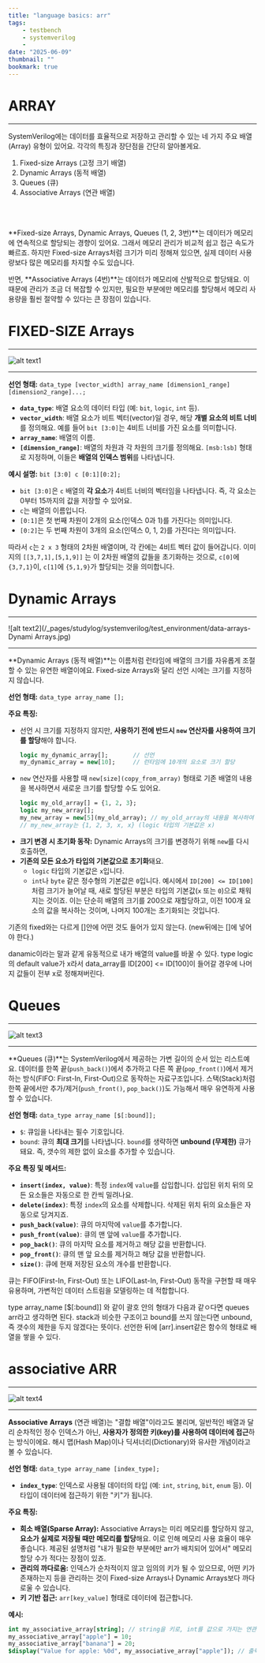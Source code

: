 ```yaml
---
title: "language basics: arr"
tags:
    - testbench
    - systemverilog
    - 
date: "2025-06-09"
thumbnail: ""
bookmark: true
---
```


# ARRAY
---

SystemVerilog에는 데이터를 효율적으로 저장하고 관리할 수 있는 네 가지 주요 배열(Array) 유형이 있어요. 각각의 특징과 장단점을 간단히 알아볼게요.

1. Fixed-size Arrays (고정 크기 배열)
2. Dynamic Arrays (동적 배열)
3. Queues (큐)
4. Associative Arrays (연관 배열)

<br>
<br>

**Fixed-size Arrays, Dynamic Arrays, Queues (1, 2, 3번)**는 데이터가 메모리에 연속적으로 할당되는 경향이 있어요. 그래서 메모리 관리가 비교적 쉽고 접근 속도가 빠르죠. 하지만 Fixed-size Arrays처럼 크기가 미리 정해져 있으면, 실제 데이터 사용량보다 많은 메모리를 차지할 수도 있습니다.

반면, **Associative Arrays (4번)**는 데이터가 메모리에 산발적으로 할당돼요. 이 때문에 관리가 조금 더 복잡할 수 있지만, 필요한 부분에만 메모리를 할당해서 메모리 사용량을 훨씬 절약할 수 있다는 큰 장점이 있습니다.



# FIXED-SIZE Arrays
---


![alt text1](/_pages/studylog/systemverilog/test_environment/data_arrays-fix.jpg)

---

**선언 형태:**
`data_type [vector_width] array_name [dimension1_range][dimension2_range]...;`

* **`data_type`**: 배열 요소의 데이터 타입 (예: `bit`, `logic`, `int` 등).
* **`vector_width`**: 배열 요소가 비트 벡터(vector)일 경우, 해당 **개별 요소의 비트 너비**를 정의해요. 예를 들어 `bit [3:0]`는 4비트 너비를 가진 요소를 의미합니다.
* **`array_name`**: 배열의 이름.
* **`[dimension_range]`**: 배열의 차원과 각 차원의 크기를 정의해요. `[msb:lsb]` 형태로 지정하며, 이들은 **배열의 인덱스 범위**를 나타냅니다.

**예시 설명:**
`bit [3:0] c [0:1][0:2];`

* `bit [3:0]`은 `c` 배열의 **각 요소**가 4비트 너비의 벡터임을 나타냅니다. 즉, 각 요소는 0부터 15까지의 값을 저장할 수 있어요.
* `c`는 배열의 이름입니다.
* `[0:1]`은 첫 번째 차원이 2개의 요소(인덱스 0과 1)를 가진다는 의미입니다.
* `[0:2]`는 두 번째 차원이 3개의 요소(인덱스 0, 1, 2)를 가진다는 의미입니다.

따라서 `c`는 `2 x 3` 형태의 2차원 배열이며, 각 칸에는 4비트 벡터 값이 들어갑니다. 이미지의 ```[[3,7,1],[5,1,9]]``` 는 이 2차원 배열의 값들을 초기화하는 것으로, `c[0]`에 `{3,7,1}`이, `c[1]`에 `{5,1,9}`가 할당되는 것을 의미합니다.


# Dynamic Arrays
---

![alt text2](/_pages/studylog/systemverilog/test_environment/data-arrays-Dynami Arrays.jpg)

---

**Dynamic Arrays (동적 배열)**는 이름처럼 런타임에 배열의 크기를 자유롭게 조절할 수 있는 유연한 배열이에요. Fixed-size Arrays와 달리 선언 시에는 크기를 지정하지 않습니다.

**선언 형태:**
`data_type array_name [];`

**주요 특징:**

* 선언 시 크기를 지정하지 않지만, **사용하기 전에 반드시 `new` 연산자를 사용하여 크기를 할당**해야 합니다.
    ```systemverilog
    logic my_dynamic_array[];       // 선언
    my_dynamic_array = new[10];     // 런타임에 10개의 요소로 크기 할당
    ```
* `new` 연산자를 사용할 때 `new[size](copy_from_array)` 형태로 기존 배열의 내용을 복사하면서
  새로운 크기를 할당할 수도 있어요.
    ```systemverilog
    logic my_old_array[] = {1, 2, 3};
    logic my_new_array[];
    my_new_array = new[5](my_old_array); // my_old_array의 내용을 복사하여 5개 요소 할당. 나머지 2개는 기본값
    // my_new_array는 {1, 2, 3, x, x} (logic 타입의 기본값은 x)
    ```
* **크기 변경 시 초기화 동작:** Dynamic Arrays의 크기를 변경하기 위해 `new`를 다시 호출하면,
* **기존의 모든 요소가 타입의 기본값으로 초기화**돼요.
    * `logic` 타입의 기본값은 `x`입니다.
    * `int`나 `byte` 같은 정수형의 기본값은 `0`입니다.
    예시에서 `ID[200] <= ID[100]`처럼 크기가 늘어날 때,
새로 할당된 부분은 타입의 기본값(`x` 또는 `0`)으로 채워지는 것이죠.
이는 단순히 배열의 크기를 200으로 재할당하고, 이전 100개 요소의 값을 복사하는 것이며, 나머지 100개는 초기화되는 것입니다.

기존의 fixed와는 다르게 []안에 어떤 것도 들어가 있지 않는다. (new뒤에는 []에 넣어야 한다.)


danamic이라는 말과 같게 유동적으로 내가 배열의 value를 바꿀 수 있다.
type logic의 default value가 x라서 data_array를
ID[200] <= ID[100]이 들어갈 경우에 나머지 값들이 전부 x로 정해져버린다. 


# Queues
---

![alt text3](/_pages/studylog/systemverilog/test_environment/Queues.jpg)

---
**Queues (큐)**는 SystemVerilog에서 제공하는 가변 길이의 순서 있는 리스트예요. 데이터를 한쪽 끝(`push_back()`)에서 추가하고 다른 쪽 끝(`pop_front()`)에서 제거하는 방식(FIFO: First-In, First-Out)으로 동작하는 자료구조입니다. 스택(Stack)처럼 한쪽 끝에서만 추가/제거(`push_front()`, `pop_back()`)도 가능해서 매우 유연하게 사용할 수 있습니다.

**선언 형태:**
`data_type array_name [$[:bound]];`

* `$`: 큐임을 나타내는 필수 기호입니다.
* `bound`: 큐의 **최대 크기**를 나타냅니다. `bound`를 생략하면 **unbound (무제한)** 큐가 돼요. 즉, 갯수의 제한 없이 요소를 추가할 수 있습니다.

**주요 특징 및 메서드:**

* **`insert(index, value)`**: 특정 `index`에 `value`를 삽입합니다. 삽입된 위치 뒤의 모든 요소들은 자동으로 한 칸씩 밀려나요.
* **`delete(index)`**: 특정 `index`의 요소를 삭제합니다. 삭제된 위치 뒤의 요소들은 자동으로 당겨지죠.
* **`push_back(value)`**: 큐의 마지막에 `value`를 추가합니다.
* **`push_front(value)`**: 큐의 맨 앞에 `value`를 추가합니다.
* **`pop_back()`**: 큐의 마지막 요소를 제거하고 해당 값을 반환합니다.
* **`pop_front()`**: 큐의 맨 앞 요소를 제거하고 해당 값을 반환합니다.
* **`size()`**: 큐에 현재 저장된 요소의 개수를 반환합니다.

큐는 FIFO(First-In, First-Out) 또는 LIFO(Last-In, First-Out) 동작을 구현할 때 매우 유용하며, 가변적인 데이터 스트림을 모델링하는 데 적합합니다.

type array_name [$[:bound]] 와 같이 괄호 안의 형태가 다음과 같ㅇ다면 queues arr라고 생각하면 된다.
stack과 비슷한 구조이고 bound를 쓰지 않는다면 unbound,
즉 갯수의 제한을 두지 않겠다는 뜻이다.
선언한 뒤에 [arr].insert같은 함수의 형태로 배열을 쌓을 수 있다.


# associative ARR
---

![alt text4](/_pages/studylog/systemverilog/test_environment/associative_arr.jpg)


---

**Associative** **Arrays** (연관 배열)는 "결합 배열"이라고도 불리며, 일반적인 배열과 달리 순차적인 정수 인덱스가 아닌, **사용자가 정의한 키(key)를 사용하여 데이터에 접근**하는 방식이에요. 해시 맵(Hash Map)이나 딕셔너리(Dictionary)와 유사한 개념이라고 볼 수 있습니다.

**선언 형태:**
`data_type array_name [index_type];`

* **`index_type`**: 인덱스로 사용될 데이터의 타입 (예: `int`, `string`, `bit`, `enum` 등). 이 타입이 데이터에 접근하기 위한 "키"가 됩니다.

**주요 특징:**

* **희소 배열(Sparse Array):** Associative Arrays는 미리 메모리를 할당하지 않고, **요소가 실제로 저장될 때만 메모리를 할당**해요. 이로 인해 메모리 사용 효율이 매우 좋습니다. 제공된 설명처럼 "내가 필요한 부분에만 arr가 배치되어 있어서" 메모리 할당 수가 적다는 장점이 있죠.
* **관리의 까다로움:** 인덱스가 순차적이지 않고 임의의 키가 될 수 있으므로, 어떤 키가 존재하는지 등을 관리하는 것이 Fixed-size Arrays나 Dynamic Arrays보다 까다로울 수 있습니다.
* **키 기반 접근:** `arr[key_value]` 형태로 데이터에 접근합니다.

**예시:**

```systemverilog
int my_associative_array[string]; // string을 키로, int를 값으로 가지는 연관 배열
my_associative_array["apple"] = 10;
my_associative_array["banana"] = 20;
$display("Value for apple: %0d", my_associative_array["apple"]); // 출력: 10결합 배열.
```







